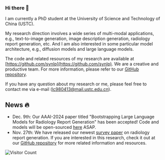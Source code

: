 ### Hi there 👋

I am currently a PhD student at the University of Science and Technology of China (USTC). 

My research direction involves a wide series of multi-modal applications, e.g., text-to-image generation, image description generation, radiology report generation, etc. And I am also interested in some particular model architecture, e.g., diffusion models and large language models.

The code and related resources of my research are available at [https://github.com/synlp](https://github.com/synlp). We are a creative and productive team. For more information, please refer to our [GitHub repository](https://github.com/synlp).

If you have any question about my research or me, please feel free to contact me via e-mail (lc980413@mail.ustc.edu.cn).

## News 🔥
- Dec. 9th: Our AAAI-2024 paper titled "Bootstrapping Large Language Models for Radiology Report Generation" has been accepted! Code and models will be open-sourced [here](https://github.com/synlp/R2-LLM) ASAP.
- Nov. 27th: We have released our newest [survey paper](https://arxiv.org/abs/2311.14199) on radiology report generation. If you are interested in this research, check it out at our [GitHub repository](https://github.com/synlp/RRG-Review) for more related information and resources.

![Visitor Count](https://profile-counter.glitch.me/alonzoleeeooo/count.svg)

